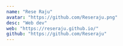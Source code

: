 ```yaml
---
name: "Rese Raju"
avatar: "https://github.com/Reseraju.png"
desc: "Web dev"
web: "https://reseraju.github.io/"
github: "https://github.com/Reseraju"
---
```

